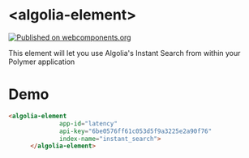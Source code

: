 # \<algolia-element\>

[![Published on webcomponents.org](https://img.shields.io/badge/webcomponents.org-published-blue.svg)](https://www.webcomponents.org/element/owner/my-element)

This element will let you use Algolia&#39;s Instant Search from within your Polymer application

# Demo

<!--
```
<custom-element-demo>
  <template>
    <link rel="import" href="../algolia-element.html">
  </template>
</custom-element-demo>
```
-->
```html
<algolia-element
              app-id="latency"
              api-key="6be0576ff61c053d5f9a3225e2a90f76"
              index-name="instant_search">
      </algolia-element>
```